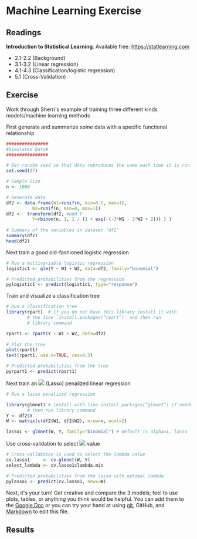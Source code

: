 # Machine Learning Exercise

## Readings
**Introduction to Statistical Learning**. Available free: 
https://statlearning.com
- 2.1-2.2 (Background)
- 3.1-3.2 (Linear regression)
- 4.1-4.3 (Classification/logistic regression)
- 5.1 (Cross-Validation)

## Exercise
Work through Sherri's example of training three different kinds models/machine
learning methods

First generate and summarize some data with a specific functional relationship

```r
################
#Simulated Data#
################

# Set random seed so that data reproduces the same each time it is run
set.seed(27)

# Sample Size
n <- 1000

# Generate data
df2 <- data.frame(W1=runif(n, min=0.5, max=1),
		  W2=runif(n, min=0, max=1))
df2 <-  transform(df2, #add Y
		  Y=rbinom(n, 1, 1 / (1 + exp(-(-3*W1 - 2*W2 + 2))) ) )
 
# Summary of the variables in dataset ‘df2'
summary(df2)
head(df2)
```

Next train a good old-fashioned logistic regression

```r
# Run a multivariable logistic regression
logistic1 <- glm(Y ~ W1 + W2, data=df2, family="binomial")

# Predicted probabilities from the regression
pylogistic1 <- predict(logistic1, type="response")
```

Train and visualize a classification tree

```r
# Run a classification tree
library(rpart)	# if you do not have this library install it with 
		# the line `install.packages(“rpart”)` and then run
		# library command

rpart1 <- rpart(Y ~ W1 + W2, data=df2)
 
# Plot the tree
plot(rpart1)
text(rpart1, use.n=TRUE, cex=0.5)

# Predicted probabilities from the tree
pyrpart1 <- predict(rpart1)
```

Next train an 
<img src="https://render.githubusercontent.com/render/math?math=L_1"> (Lasso) 
penalized linear regression

```r
# Run a lasso penalized regression

library(glmnet)	# install with line install.packages(“glmnet”) if needed
		# then run library command
Y <- df2$Y
W <- matrix(c(df2$W1, df2$W2), nrow=n, ncol=2)

lasso1 <- glmnet(W, Y, family="binomial") # default is alpha=1, lasso
```

Use cross-validation to select 
<img src="https://render.githubusercontent.com/render/math?math=\lambda"> value

```r
# Cross-validation is used to select the lambda value
cv.lasso1     <- cv.glmnet(W, Y)
select_lambda <- cv.lasso1$lambda.min

# Predicted probabilities from the lasso with optimal lambda
pylasso1 <- predict(cv.lasso1, newx=W)
```

Next, it's your turn! Get creative and compare the 3 models; feel to use plots,
tables, or anything you think would be helpful. You can add them to the 
[Google Doc](https://docs.google.com/document/d/1xtwR8NZBcPXmNaaoIr1Tc_w7BJcXhnAx_XFTBEipOdw/edit?usp=sharing)
or you can try your hand at using [git](https://git-scm.com/), GitHub, and
[Markdown](https://guides.github.com/features/mastering-markdown/) to edit this
file.

## Results
